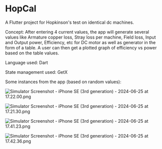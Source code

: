 # HopCal

A Flutter project for Hopkinson's test on identical dc machines.

Concept: After entering 4 current values, the app will generate several values like Armature copper loss, Stray loss per machine, Field loss, Input and Output power, Efficiency, etc for DC motor as well as generator in the form of a table. A user can then get a plotted graph of efficiency vs power based on the table values.

Language used: Dart

State management used: GetX

Some instances from the app (based on random values):


![Simulator Screenshot - iPhone SE (3rd generation) - 2024-06-25 at 17.22.00.png](Simulator%20Screenshot%20-%20iPhone%20SE%20%283rd%20generation%29%20-%202024-06-25%20at%2017.22.00.png)

![Simulator Screenshot - iPhone SE (3rd generation) - 2024-06-25 at 17.21.30.png](Simulator%20Screenshot%20-%20iPhone%20SE%20%283rd%20generation%29%20-%202024-06-25%20at%2017.21.30.png)

![Simulator Screenshot - iPhone SE (3rd generation) - 2024-06-25 at 17.41.23.png](Simulator%20Screenshot%20-%20iPhone%20SE%20%283rd%20generation%29%20-%202024-06-25%20at%2017.41.23.png)

![Simulator Screenshot - iPhone SE (3rd generation) - 2024-06-25 at 17.42.36.png](Simulator%20Screenshot%20-%20iPhone%20SE%20%283rd%20generation%29%20-%202024-06-25%20at%2017.42.36.png)


